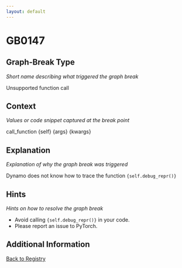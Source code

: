 ```yaml
---
layout: default
---
```

# GB0147

## Graph-Break Type
*Short name describing what triggered the graph break*

Unsupported function call

## Context
*Values or code snippet captured at the break point*

call_function {self} {args} {kwargs}

## Explanation
*Explanation of why the graph break was triggered*

Dynamo does not know how to trace the function `{self.debug_repr()}`

## Hints
*Hints on how to resolve the graph break*

- Avoid calling `{self.debug_repr()}` in your code.
- Please report an issue to PyTorch.


## Additional Information

<!-- ADDITIONAL INFORMATION START - Add custom information below this line -->

<!-- ADDITIONAL INFORMATION END -->

[Back to Registry](../index.html)
